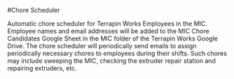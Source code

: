 #Chore Scheduler
<p id="intro">
  Automatic chore scheduler for Terrapin Works Employees in the MIC. Employee names and email addresses will be added to the MIC Chore Candidates Google Sheet in the MIC folder of the Terrapin Works Google Drive. The chore scheduler will periodically send emails to assign periodically necessary chores to employees during their shifts. Such chores may include sweeping the MIC, checking the extruder repair station and repairing extruders, etc.
</p>
